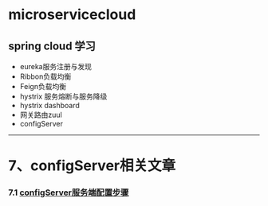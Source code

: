# microservicecloud
## spring cloud 学习
+ eureka服务注册与发现
+ Ribbon负载均衡
+ Feign负载均衡
+ hystrix 服务熔断与服务降级
+ hystrix dashboard
+ 网关路由zuul
+ configServer


---------------------------------------------------------------

# 7、configServer相关文章

### 7.1 [configServer服务端配置步骤](https://github.com/guofeiwu/microservicecloud/blob/master/article/configServer/1_config_server.md)
